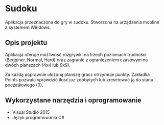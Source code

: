 # Sudoku

Aplikacja przeznaczona do gry w sudoku. Stworzona na urządzenia mobline z systemem Windows.

## Opis projektu
Aplikacja oferuje możliwość rozgrywki na trzech poziomach trudności (Begginer, Normal, Hard) oraz zagranie z ograniczeniem czasowym na dwóch planszach (4x4 lub 9x9).

Za każdą poprawnie ułożoną planszę gracz otrzymuje punkty.
Zakładka Points pozwala sprawdzić ilość juz zdobytych lub zresetować ją do stanu poczatkowego (0).

## Wykorzystane narzędzia i oprogramowanie
- Visual Studio 2015
- Język programowania C#
